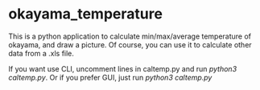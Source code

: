 # okayama_temperature
This is a python application to calculate min/max/average temperature of okayama, and draw a picture.
Of course, you can use it to calculate other data from a .xls file.

If you want use CLI, uncomment lines in caltemp.py and run *python3 caltemp.py*.
Or if you prefer GUI, just run *python3 caltemp.py*
